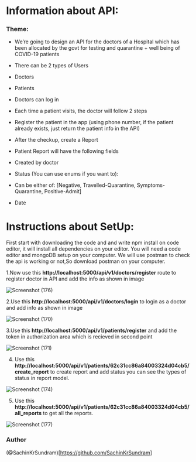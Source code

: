 # Information about API:
### Theme:
- We’re going to design an API for the doctors of a Hospital which has been allocated by the
govt for testing and quarantine + well being of COVID-19 patients
- There can be 2 types of Users
- Doctors
- Patients
- Doctors can log in
- Each time a patient visits, the doctor will follow 2 steps
- Register the patient in the app (using phone number, if the patient already exists, just
return the patient info in the API)
- After the checkup, create a Report
- Patient Report will have the following fields
- Created by doctor
- Status (You can use enums if you want to):
- Can be either of: [Negative, Travelled-Quarantine, Symptoms-Quarantine,
Positive-Admit]

- Date

# Instructions about SetUp:

First start with downloading the code and and write npm install on code editor, it will install all dependencies on your editor.
You will need a code editor and mongoDB setup on your computer.
We will use postman to check the api is working or not,So download postman on your computer.

1.Now use this **http://localhost:5000/api/v1/doctors/register** route to register doctor in API and add the info as shown in image

![Screenshot (176)](https://user-images.githubusercontent.com/99536825/233152421-f7d0857f-311f-4d57-a19b-46bafc4bf02a.png)


2.Use this **http://localhost:5000/api/v1/doctors/login** to login as a doctor and add info as shown in image

![Screenshot (170)](https://user-images.githubusercontent.com/99536825/233152486-0bfb8dcd-d889-4004-a43e-498f3e271a93.png)


3.Use this **http://localhost:5000/api/v1/patients/register** and add the token in authorization area which is recieved in second point

![Screenshot (171)](https://user-images.githubusercontent.com/99536825/233152570-37706531-6060-4ad8-8c9c-feb593eb7552.png)


4. Use this **http://localhost:5000/api/v1/patients/62c31cc86a84003324d04cb5/create_report** to create report and add status you can see the types of 
   status in report model.

![Screenshot (174)](https://user-images.githubusercontent.com/99536825/233152807-55e99777-cad0-4cb7-a6e5-082ed98a8994.png)


5. Use this **http://localhost:5000/api/v1/patients/62c31cc86a84003324d04cb5/all_reports** to get all the reports.

![Screenshot (177)](https://user-images.githubusercontent.com/99536825/233153796-ebf07eb6-4c07-4169-98b7-f09f6fbcf491.png)


### Author
(@SachinKrSundram)[https://github.com/SachinKrSundram]




